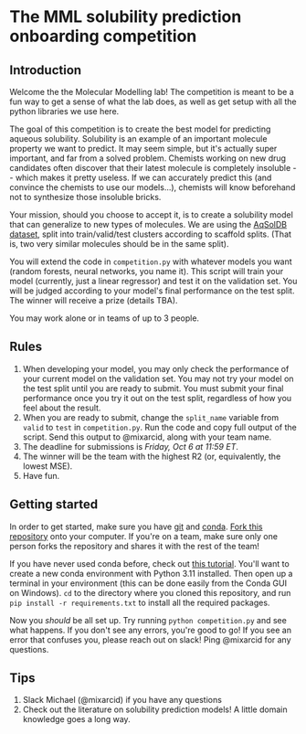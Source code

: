 # The MML solubility prediction onboarding competition

## Introduction

Welcome the the Molecular Modelling lab! The competition is meant to be a fun way to get a sense of what the lab does, as well as get setup with all the python libraries we use here.

The goal of this competition is to create the best model for predicting aqueous solubility. Solubility is an example of an important molecule property we want to predict. It may seem simple, but it's actually super important, and far from a solved problem. Chemists working on new drug candidates often discover that their latest molecule is completely insoluble -- which makes it pretty useless. If we can accurately predict this (and convince the chemists to use our models...), chemists will know beforehand not to synthesize those insoluble bricks.

Your mission, should you choose to accept it, is to create a solubility model that can generalize to new types of molecules. We are using the [AqSolDB dataset](https://www.nature.com/articles/s41597-019-0151-1), split into train/valid/test clusters according to scaffold splits. (That is, two very similar molecules should be in the same split).

You will extend the code in `competition.py` with whatever models you want (random forests, neural networks, you name it). This script will train your model (currently, just a linear regressor) and test it on the validation set. You will be judged according to your model's final performance on the test split. The winner will receive a prize (details TBA).

You may work alone or in teams of up to 3 people.

## Rules

1. When developing your model, you may only check the performance of your current model on the validation set. You may not try your model on the test split until you are ready to submit. You must submit your final performance once you try it out on the test split, regardless of how you feel about the result.
2. When you are ready to submit, change the `split_name` variable from `valid` to `test` in `competition.py`. Run the code and copy full output of the script. Send this output to @mixarcid, along with your team name.
3. The deadline for submissions is *Friday, Oct 6 at 11:59 ET*.
4. The winner will be the team with the highest R2 (or, equivalently, the lowest MSE).
5. Have fun.

## Getting started

In order to get started, make sure you have [git](https://git-scm.com/book/en/v2/Getting-Started-Installing-Git) and [conda](https://conda.io/projects/conda/en/latest/user-guide/install/index.html). [Fork this repository](https://docs.github.com/en/get-started/quickstart/fork-a-repo) onto your computer. If you're on a team, make sure only one person forks the repository and shares it with the rest of the team!

If you have never used conda before, check out [this tutorial](https://conda.io/projects/conda/en/latest/user-guide/getting-started.html#managing-python). You'll want to create a new conda environment with Python 3.11 installed. Then open up a terminal in your environment (this can be done easily from the Conda GUI on Windows). `cd` to the directory where you cloned this repository, and run `pip install -r requirements.txt` to install all the required packages.

Now you _should_ be all set up. Try running `python competition.py` and see what happens. If you don't see any errors, you're good to go! If you see an error that confuses you, please reach out on slack! Ping @mixarcid for any questions.

## Tips

1. Slack Michael (@mixarcid) if you have any questions
2. Check out the literature on solubility prediction models! A little domain knowledge goes a long way.
